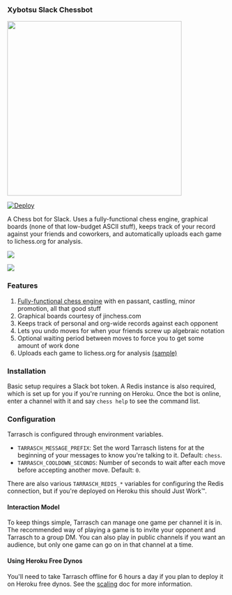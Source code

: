 ### Xybotsu Slack Chessbot

<img src=http://i.imgur.com/Z3KZf4K.png width=400></img>

[![Deploy](https://www.herokucdn.com/deploy/button.svg)](https://heroku.com/deploy)

A Chess bot for Slack. Uses a fully-functional chess engine, graphical boards (none of that low-budget ASCII stuff), keeps track of your record against your friends and coworkers, and automatically uploads each game to lichess.org for analysis.

![](http://i.imgur.com/cDPLZl1.png)

![](http://i.imgur.com/eC0NWDq.png)

### Features

1. [Fully-functional chess engine](https://pypi.python.org/pypi/python-chess) with en passant, castling, minor promotion, all that good stuff
2. Graphical boards courtesy of jinchess.com
3. Keeps track of personal and org-wide records against each opponent
4. Lets you undo moves for when your friends screw up algebraic notation
5. Optional waiting period between moves to force you to get some amount of work done
6. Uploads each game to lichess.org for analysis [(sample)](http://en.lichess.org/9SGIekDg)

### Installation

Basic setup requires a Slack bot token. A Redis instance is also required, which is set up for you if you're running on Heroku. Once the bot is online, enter a channel with it and say `chess help` to see the command list.

### Configuration

Tarrasch is configured through environment variables.

* `TARRASCH_MESSAGE_PREFIX`: Set the word Tarrasch listens for at the beginning of your messages to know you're talking to it. Default: `chess`.
* `TARRASCH_COOLDOWN_SECONDS`: Number of seconds to wait after each move before accepting another move. Default: `0`.

There are also various `TARRASCH_REDIS_*` variables for configuring the Redis connection, but if you're deployed on Heroku this should Just Work™.

#### Interaction Model

To keep things simple, Tarrasch can manage one game per channel it is in. The recommended way of playing a game is to invite your opponent and Tarrasch to a group DM. You can also play in public channels if you want an audience, but only one game can go on in that channel at a time.

#### Using Heroku Free Dynos

You'll need to take Tarrasch offline for 6 hours a day if you plan to deploy it on Heroku free dynos. See the [scaling](scaling.md) doc for more information.
